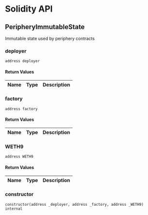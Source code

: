 # Solidity API

## PeripheryImmutableState

Immutable state used by periphery contracts

### deployer

```solidity
address deployer
```

#### Return Values

| Name | Type | Description |
| ---- | ---- | ----------- |

### factory

```solidity
address factory
```

#### Return Values

| Name | Type | Description |
| ---- | ---- | ----------- |

### WETH9

```solidity
address WETH9
```

#### Return Values

| Name | Type | Description |
| ---- | ---- | ----------- |

### constructor

```solidity
constructor(address _deployer, address _factory, address _WETH9) internal
```

